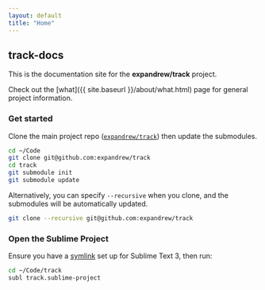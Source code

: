 ```yaml
---
layout: default
title: "Home"
---
```


## track-docs

This is the documentation site for the **expandrew/track** project.

Check out the [what]({{ site.baseurl }}/about/what.html) page for general project information.

### Get started

Clone the main project repo ([`expandrew/track`](http://github.com/expandrew/track)) then update the submodules.

~~~bash
cd ~/Code
git clone git@github.com:expandrew/track
cd track
git submodule init
git submodule update
~~~

Alternatively, you can specify `--recursive` when you clone, and the submodules will be automatically updated.

~~~bash
git clone --recursive git@github.com:expandrew/track
~~~

### Open the Sublime Project

Ensure you have a [symlink](http://olivierlacan.com/posts/launch-sublime-text-3-from-the-command-line/) set up for Sublime Text 3, then run:

~~~bash
cd ~/Code/track
subl track.sublime-project
~~~
